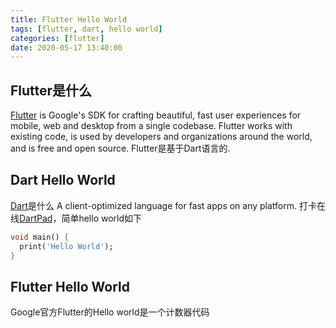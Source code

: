 ```yaml
---
title: Flutter Hello World
tags: [flutter, dart, hello world] 
categories: [flutter]
date: 2020-05-17 13:40:00
---
```

## Flutter是什么
[Flutter](https://github.com/flutter/flutter) is Google's SDK for crafting beautiful, fast user experiences for mobile, web and desktop from a single codebase. Flutter works with existing code, is used by developers and organizations around the world, and is free and open source.
Flutter是基于Dart语言的.
## Dart Hello World
[Dart](https://github.com/dart-lang/sdk)是什么
A client-optimized language for fast apps on any platform.
打卡在线[DartPad](https://dartpad.dev)，简单hello world如下
``` dart
void main() {
  print('Hello World');
}
```
## Flutter Hello World
Google官方Flutter的Hello world是一个计数器代码
<!--stackedit_data:
eyJoaXN0b3J5IjpbLTM2NjI0MzQ3MCwtMzM1OTkwMzk2XX0=
-->